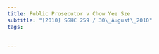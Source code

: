 ```yaml
---
title: Public Prosecutor v Chow Yee Sze 
subtitle: "[2010] SGHC 259 / 30\_August\_2010"
tags:


---
```


